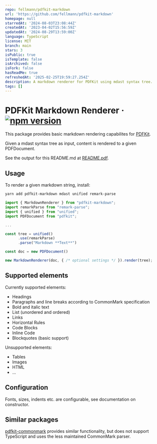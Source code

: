 ```yaml
---
repo: fellmann/pdfkit-markdown
url: 'https://github.com/fellmann/pdfkit-markdown'
homepage: null
starredAt: '2024-08-03T23:08:44Z'
createdAt: '2023-04-02T15:56:59Z'
updatedAt: '2024-08-29T13:59:00Z'
language: TypeScript
license: MIT
branch: main
stars: 3
isPublic: true
isTemplate: false
isArchived: false
isFork: false
hasReadMe: true
refreshedAt: '2025-02-25T19:59:27.254Z'
description: A markdown renderer for PDFKit using mdast syntax tree.
tags: []
---
```


# PDFKit Markdown Renderer &middot; [![npm version](https://img.shields.io/npm/v/pdfkit-markdown?style=flat)](https://www.npmjs.com/package/pdfkit-markdown)

This package provides basic markdown rendering capabilites for [PDFKit](https://pdfkit.org/).

Given a mdast syntax tree as input, content is rendered to a given PDFDocument.

See the output for this README.md at [README.pdf](README.pdf).

## Usage

To render a given markdown string, install:

```bash
yarn add pdfkit-markdown mdast unified remark-parse 
```

```typescript
import { MarkdownRenderer } from "pdfkit-markdown";
import remarkParse from "remark-parse";
import { unified } from "unified";
import PDFDocument from "pdfkit";

...

const tree = unified()
      .use(remarkParse)
      .parse("Markdown **Text**")

const doc = new PDFDocument()

new MarkdownRenderer(doc, { /* optional settings */ }).render(tree);
```

## Supported elements

Currently supported elements:

- Headings
- Paragraphs and line breaks according to CommonMark specification
- Bold and italic text
- List (unordered and ordered)
- Links
- Horizontal Rules
- Code Blocks
- Inline Code
- Blockquotes (basic support)

Unsupported elements:
- Tables
- Images
- HTML
- ...

## Configuration

Fonts, sizes, indents etc. are configurable, see documentation on constructor.

## Similar packages

[pdfkit-commonmark](https://github.com/maiers/pdfkit-commonmark) provides similar functionality, but does not support TypeScript and uses the less maintained CommonMark parser.
